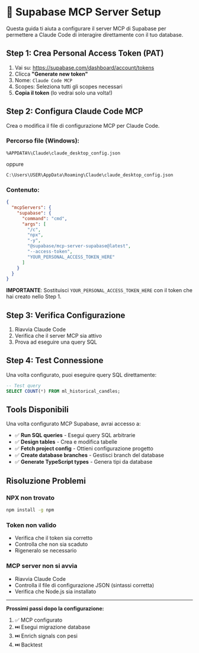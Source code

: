 # 🔧 Supabase MCP Server Setup

Questa guida ti aiuta a configurare il server MCP di Supabase per permettere a Claude Code di interagire direttamente con il tuo database.

## Step 1: Crea Personal Access Token (PAT)

1. Vai su: https://supabase.com/dashboard/account/tokens
2. Clicca **"Generate new token"**
3. Nome: `Claude Code MCP`
4. Scopes: Seleziona tutti gli scopes necessari
5. **Copia il token** (lo vedrai solo una volta!)

## Step 2: Configura Claude Code MCP

Crea o modifica il file di configurazione MCP per Claude Code.

### Percorso file (Windows):
```
%APPDATA%\Claude\claude_desktop_config.json
```

oppure

```
C:\Users\USER\AppData\Roaming\Claude\claude_desktop_config.json
```

### Contenuto:

```json
{
  "mcpServers": {
    "supabase": {
      "command": "cmd",
      "args": [
        "/c",
        "npx",
        "-y",
        "@supabase/mcp-server-supabase@latest",
        "--access-token",
        "YOUR_PERSONAL_ACCESS_TOKEN_HERE"
      ]
    }
  }
}
```

**IMPORTANTE**: Sostituisci `YOUR_PERSONAL_ACCESS_TOKEN_HERE` con il token che hai creato nello Step 1.

## Step 3: Verifica Configurazione

1. Riavvia Claude Code
2. Verifica che il server MCP sia attivo
3. Prova ad eseguire una query SQL

## Step 4: Test Connessione

Una volta configurato, puoi eseguire query SQL direttamente:

```sql
-- Test query
SELECT COUNT(*) FROM ml_historical_candles;
```

## Tools Disponibili

Una volta configurato MCP Supabase, avrai accesso a:

- ✅ **Run SQL queries** - Esegui query SQL arbitrarie
- ✅ **Design tables** - Crea e modifica tabelle
- ✅ **Fetch project config** - Ottieni configurazione progetto
- ✅ **Create database branches** - Gestisci branch del database
- ✅ **Generate TypeScript types** - Genera tipi da database

## Risoluzione Problemi

### NPX non trovato
```bash
npm install -g npm
```

### Token non valido
- Verifica che il token sia corretto
- Controlla che non sia scaduto
- Rigeneralo se necessario

### MCP server non si avvia
- Riavvia Claude Code
- Controlla il file di configurazione JSON (sintassi corretta)
- Verifica che Node.js sia installato

---

**Prossimi passi dopo la configurazione:**
1. ✅ MCP configurato
2. ⏭️ Esegui migrazione database
3. ⏭️ Enrich signals con pesi
4. ⏭️ Backtest
